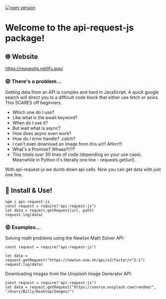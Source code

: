 [![npm version](https://badge.fury.io/js/api-request-js.svg)](https://badge.fury.io/js/api-request-js)

# Welcome to the api-request-js package! 

## 🌐 Website 
https://requestjs.netlify.app/

### 😧 There's a problem...

Getting data from an API is complex and hard in JavaScript. A quick google search will direct you to a difficult code block that either use fetch or axios.<br>
This SCARES off beginners.<br>

- Which one do I use?
- Like what is the await keyword?
- When do I use it?
- But wait what is async?
- How does async even work?
- How do I error handle? .catch?
- I can't even download an image from this url!! Ahhrr!!!
- What's a Promise? Whaaa?!!??
- This totals over 30 lines of code (depending on your use case). Meanwhile in Python it's literally one line - requests.get(url).

With api-request-js we dumb down api calls. Now you can get data with just one line.

## 🚀 Install & Use!

```
npm i api-request-js
const request = require("api-request-js")
let data = request.getRequest(url, path)
request.log(data)
```

### 😧 Examples...

Solving math problems using the Newton Math Solver API:
```
const request = require("api-request-js")

let data = request.getRequest("https://newton.now.sh/api/v2/factor/x^2-1")
request.log(data)
```

Downloading Images from the Unsplash Image Generator API:
```
const request = require("api-request-js")
let data = request.getRequest("https://source.unsplash.com/random/", "/Users/Billy/Desktop/Images/")
```
